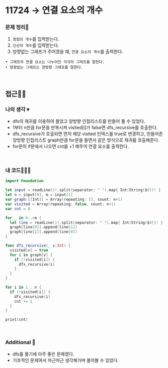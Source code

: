 # 11724 → 연결 요소의 개수
### 문제 정리📝
1. `정점의 개수`를 입력받는다.
2. `간선의 개수`를 입력받는다.
3. 방향없는 그래프가 주어졌을 때, `연결 요소의 개수`를 출력한다.
```
• 그래프의 연결 요소는 나누어진 각각의 그래프를 말한다.
• 방향없는 그래프는 양방향 그래프를 말한다.
```

</br>

## 접근🚶🏻
### 나의 생각 ▾
- dfs의 재귀를 이용하여 풀었고 양방향 인접리스트를 만들어 풀 수 있었다.
- 1부터 n만큼 for문을 반복시켜 visited[i]가 false면 dfs_recursive를 호출한다.
- dfs_recursive가 호출되면 먼저 해당 visited 인덱스를 true로 변경하고, 만들어준 양방향 인접리스트 graph만큼 for문을 돌면서 같은 방식으로 재귀를 호출해준다.
- for문의 if문에서 나오면 cnt를 +1 해주어 연결 요소를 출력한다.

</br>

### 내 코드👨🏻‍💻
```swift
import Foundation

let input = readLine()!.split(separator: " ").map{ Int(String($0))! }
let n = input[0], m = input[1]
var graph:[[Int]] = Array(repeating: [], count: n+1)
var visited = Array(repeating: false, count: n+1)
var cnt = 0

for _ in 0..<m {
  let line = readLine()!.split(separator: " ").map{ Int(String($0))! }
  graph[line[0]].append(line[1])
  graph[line[1]].append(line[0])
}

func dfs_recursive(_ v:Int) {
  visited[v] = true
  for i in graph[v] {
    if (!visited[i]) {
      dfs_recursive(i)
    }
  }
}

for i in 1...n {
  if (!visited[i]) {
    dfs_recursive(i)
    cnt += 1
  }
}

print(cnt)
```

</br>

### Additional 📂
- dfs를 풀기에 아주 좋은 문제였다.
- 기초적인 문제여서 차근차근 생각해가며 풀어볼 수 있었다.
